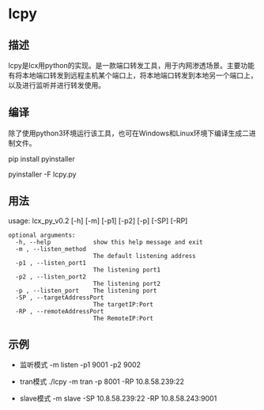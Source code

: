 # lcpy

## 描述

lcpy是lcx用python的实现。是一款端口转发工具，用于内网渗透场景。主要功能有将本地端口转发到远程主机某个端口上，将本地端口转发到本地另一个端口上，以及进行监听并进行转发使用。

## 编译

除了使用python3环境运行该工具，也可在Windows和Linux环境下编译生成二进制文件。

pip install pyinstaller

pyinstaller -F lcpy.py

## 用法

usage: lcx_py_v0.2 [-h] [-m] [-p1] [-p2] [-p] [-SP] [-RP]

```
optional arguments:
  -h, --help            show this help message and exit
  -m , --listen_method 
                        The default listening address
  -p1 , --listen_port1 
                        The listening port1
  -p2 , --listen_port2 
                        The listening port2
  -p , --listen_port    The listening port
  -SP , --targetAddressPort 
                        The targetIP:Port
  -RP , --remoteAddressPort 
                        The RemoteIP:Port
```

## 示例

- 监听模式
  -m listen -p1 9001 -p2 9002

- tran模式
  ./lcpy -m tran -p 8001 -RP 10.8.58.239:22

- slave模式
  -m slave -SP 10.8.58.239:22 -RP 10.8.58.243:9001

